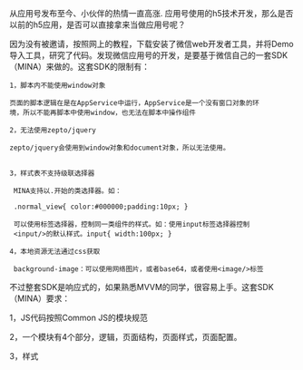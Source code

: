 从应用号发布至今、小伙伴的热情一直高涨. 应用号使用的h5技术开发，那么是否以前的h5应用，是否可以直接拿来当做应用号呢？

因为没有被邀请，按照网上的教程，下载安装了微信web开发者工具，并将Demo导入工具，研究了代码。发现微信应用号的开发，是要基于微信自己的一套SDK（MINA）来做的。这套SDK的限制有：

    1，脚本内不能使用window对象

    页面的脚本逻辑在是在AppService中运行，AppService是一个没有窗口对象的环
    境，所以不能再脚本中使用window，也无法在脚本中操作组件

    2，无法使用zepto/jquery

    zepto/jquery会使用到window对象和document对象，所以无法使用。


    3，样式表不支持级联选择器

     MINA支持以.开始的类选择器。如：

     .normal_view{ color:#000000;padding:10px; }

     可以使用标签选择器，控制同一类组件的样式。如：使用input标签选择器控制
     <input/>的默认样式。input{ width:100px; }

    4，本地资源无法通过css获取

     background-image：可以使用网络图片，或者base64，或者使用<image/>标签

不过整套SDK是响应式的，如果熟悉MVVM的同学，很容易上手。这套SDK（MINA）要求：

1，JS代码按照Common JS的模块规范

2，一个模块有4个部分，逻辑，页面结构，页面样式，页面配置。

3，样式
